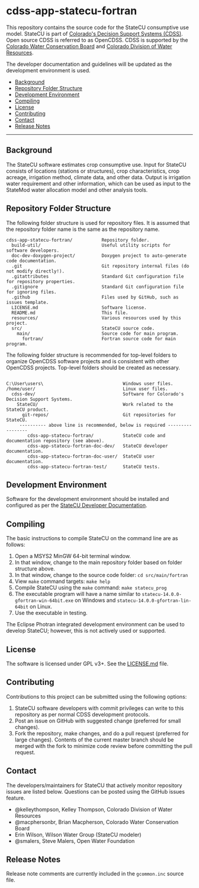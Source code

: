 # cdss-app-statecu-fortran #

This repository contains the source code for the StateCU consumptive use model.
StateCU is part of [Colorado's Decision Support Systems (CDSS)](https://www.colorado.gov/cdss).
Open source CDSS is referred to as OpenCDSS.
CDSS is supported by the [Colorado Water Conservation Board](https://cwcb.colorado.gov/) and
[Colorado Division of Water Resources](https://dwr.colorado.gov/).

The developer documentation and guidelines will be updated as the development environment is used.

* [Background](#background)
* [Repository Folder Structure](#repository-folder-structure)
* [Development Environment](#development-environment)
* [Compiling](#compiling)
* [License](#license)
* [Contributing](#contributing)
* [Contact](#contact)
* [Release Notes](#release-notes)

-----

## Background ##

The StateCU software estimates crop consumptive use.
Input for StateCU consists of locations (stations or structures), crop characteristics,
crop acreage, irrigation method, climate data, and other data.
Output is irrigation water requirement and other information,
which can be used as input to the StateMod water allocation model and other analysis tools.

## Repository Folder Structure ##

The following folder structure is used for repository files.
It is assumed that the repository folder name is the same as the repository name.

```
cdss-app-statecu-fortran/           Repository folder.
  build-util/                       Useful utility scripts for software developers.
  doc-dev-doxygen-project/          Doxygen project to auto-generate code documentation.
  .git                              Git repository internal files (do not modify directly!).
  .gitattributes                    Standard Git configuration file for repository properties.
  .gitignore                        Standard Git configuration file for ignoring files.
  .github                           Files used by GitHub, such as issues template.
  LICENSE.md                        Software license.
  README.md                         This file.
  resources/                        Various resources used by this project.
  src/                              StateCU source code.
    main/                           Source code for main program.
      fortran/                      Fortran source code for main program.
```

The following folder structure is recommended for top-level folders to organize OpenCDSS software projects
and is consistent with other OpenCDSS projects.
Top-level folders should be created as necessary.

```

C:\User\users\                              Windows user files.
/home/user/                                 Linux user files.
  cdss-dev/                                 Software for Colorado's Decision Support Systems.
    StateCU/                                Work related to the StateCU product.
      git-repos/                            Git repositories for StateCU.
     ---------- above line is recommended, below is required -----------------
        cdss-app-statecu-fortran/           StateCU code and documentation repository (see above).
        cdss-app-statecu-fortran-doc-dev/   StateCU developer documentation.
        cdss-app-statecu-fortran-doc-user/  StateCU user documentation.
        cdss-app-statecu-fortran-test/      StateCU tests.
```

## Development Environment ##

Software for the development environment should be installed and configured as per the
[StateCU Developer Documentation](https://opencdss.state.co.us/statecu/latest/doc-dev/).

## Compiling ##

The basic instructions to compile StateCU on the command line are as follows:

1. Open a MSYS2 MinGW 64-bit terminal window.
2. In that window, change to the main repository folder based on folder structure above.
3. In that window, change to the source code folder: `cd src/main/fortran`
4. View `make` command targets:  `make help`
5. Compile StateCU using the `make` command:  `make statecu_prog`
6. The executable program will have a name similar to `statecu-14.0.0-gfortran-win-64bit.exe` on Windows and `statecu-14.0.0-gfortran-lin-64bit` on Linux.
7. Use the executable in testing.

The Eclipse Photran integrated development environment can be used to develop StateCU;
however, this is not actively used or supported.

## License ##

The software is licensed under GPL v3+.  See the [LICENSE.md](LICENSE.md) file.

## Contributing ##

Contributions to this project can be submitted using the following options:

1. StateCU software developers with commit privileges can write to this repository
as per normal CDSS development protocols.
2. Post an issue on GitHub with suggested change (preferred for small changes).
3. Fork the repository, make changes, and do a pull request (preferred for large changes).
Contents of the current master branch should be merged with the fork to minimize
code review before committing the pull request.

## Contact ##

The developers/maintainers for StateCU that actively monitor repository issues are listed below.
Questions can be posted using the GitHub issues feature.

* @kelleythompson, Kelley Thompson, Colorado Division of Water Resources
* @macphersonbr, Brian Macpherson, Colorado Water Conservation Board
* Erin Wilson, Wilson Water Group (StateCU modeler)
* @smalers, Steve Malers, Open Water Foundation

## Release Notes ##

Release note comments are currently included in the `gcommon.inc` source file.
